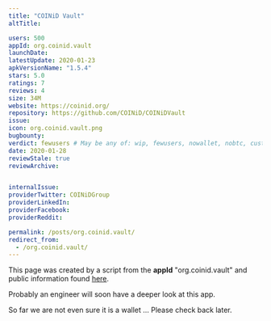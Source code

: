 ```yaml
---
title: "COINiD Vault"
altTitle: 

users: 500
appId: org.coinid.vault
launchDate: 
latestUpdate: 2020-01-23
apkVersionName: "1.5.4"
stars: 5.0
ratings: 7
reviews: 4
size: 34M
website: https://coinid.org/
repository: https://github.com/COINiD/COINiDVault
issue: 
icon: org.coinid.vault.png
bugbounty: 
verdict: fewusers # May be any of: wip, fewusers, nowallet, nobtc, custodial, nosource, nonverifiable, verifiable, bounty, defunct
date: 2020-01-28
reviewStale: true
reviewArchive:


internalIssue: 
providerTwitter: COINiDGroup
providerLinkedIn: 
providerFacebook: 
providerReddit: 

permalink: /posts/org.coinid.vault/
redirect_from:
  - /org.coinid.vault/
---
```



This page was created by a script from the **appId** "org.coinid.vault" and public
information found
[here](https://play.google.com/store/apps/details?id=org.coinid.vault).

Probably an engineer will soon have a deeper look at this app.

So far we are not even sure it is a wallet ... Please check back later.